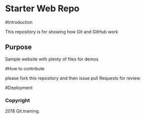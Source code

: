 # Starter Web Repo
#Introduction


This repository is for showing how Git and GitHub work

## Purpose

Sample website with plenty of files for demos

#How to contribute

please fork this repository and then issue pull Requests for review.

#Deployment



### Copyright

2018 Git.training.
